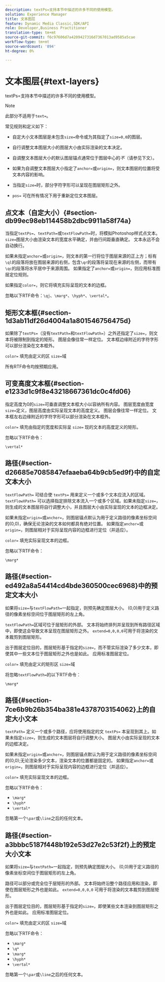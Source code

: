 ```yaml
---
description: textPs=支持本节中描述的许多不同的使用模型。
solution: Experience Manager
title: 文本图层
feature: Dynamic Media Classic,SDK/API
role: Developer,Business Practitioner
translation-type: tm+mt
source-git-commit: f6c97606d7a4209427316d7367013ad9585a5cae
workflow-type: tm+mt
source-wordcount: '894'
ht-degree: 0%

---
```



# 文本图层{#text-layers}

textPs=支持本节中描述的许多不同的使用模型。

>[!NOTE]
>
>此部分不适用于`text=`。

常见规则和定义如下：

* 自定大小文本图层是未包含`size=`命令或为其指定了`size=0,0`的图层。

* 自行调整文本图层大小的图层大小由实际渲染的文本决定。
* 自调整文本图层大小的默认图层锚点通常位于图层中心的&#x200B;*不*（请参见下文）。
* 如果为自调整文本图层大小指定了`anchor=`或`origin=`，则文本图层的位置将受文本内容的影响。

* 当指定`size=`时，部分字符字形可以呈现在图层矩形之外。
* `pos=` 可在所有情况下用于重新定位文本图层。

## 点文本（自定大小）{#section-db99ec98eb114458b2dbc9911a58f74a}

当指定`textPs=`、`textPath=`或`textFlowPath=`时，将模拟Photoshop样式点文本。 `size=`图层大小由渲染文本的宽度水平确定，并由行间距垂直确定。 文本永远不会自动换行。

如果未指定`anchor=`或`origin=`，则文本的第一行将位于图层来源的正上方；标有`\ql`的段落将放在图层来源的右侧，包含`\qr`的段落将呈现在来源的左侧，而带有`\qc`的段落将水平居中于来源周围。 如果指定了`anchor=`或`origin=`，则应用标准图层定位规则。

如果指定`color=`，则它将填充实际呈现的文本的边框。

忽略以下RTF命令：`\qj`、`\marg*`、`\hyph*`、`\vertal*`。

## 矩形文本框{#section-1d3ab11df26d4004a1a801546756475d}

如果除了`textPs=`（没有`textPath=`和`textFlowPath=`）之外还指定了`size=`，则文本将被限制到指定的矩形。 图层会像往常一样定位。 文本框边缘附近的字符字形可以部分渲染在文本框外。

`color=` 填充由定义的区 `size=`域

所有RTF命令均按预期应用。

## 可变高度文本框{#section-e1233d1c9f8e43218667361dc0c4fd06}

指定高度为0的`size=`可垂直调整文本框大小以容纳所有内容。 图层宽度由宽度`size=`定义，图层高度由实际呈现文本的高度定义。 图层会像往常一样定位。 文本框左右边缘附近的字符字形可以部分渲染在文本框外。

`color=` 填充由指定的宽度和实际呈 `size=` 现的文本的高度定义的矩形。

忽略以下RTF命令：

`\vertal*`

## 路径{#section-d26685e7085847efaaeba64b9cb5ed9f}中的自定文本大小

`textFlowPath=` 可结合使 `textPs=` 用来定义一个或多个文本应流入的区域。`textFlowXPath=` 可以选择指定排除文本流入一个或多个区域。如果未指定`size=`，则生成的文本图层将自行调整大小，并且图层大小由实际呈现的文本的边框决定。

如果未指定`origin=`或`anchor=`，则图层锚点默认为用于定义路径的像素坐标空间的(0,0)，确保无论渲染的文本如何都具有绝对位置。 如果指定`anchor=`或`origin=`，则图层相对于实际呈现内容的边框进行定位（并适应）。

`color=` 填充实际呈现文本的边框。

忽略以下RTF命令：

`\marg*`

## 路径{#section-ed492a8a54414cd4bde360500cec6968}中的预定文本大小

如果将`size=`与`textFlowPath=`一起指定，则预先确定图层大小。 (0,0)用于定义路径的像素坐标空间位于图层矩形的左上角。

`textFlowPath=`区域可位于层矩形的外部。 文本将始终排列并呈现到所有路径区域中，即使这会导致文本呈现在图层矩形之外。 `extend=0,0,0,0`可用于将渲染的文本裁剪到图层矩形。

出于图层定位目的，图层矩形基于指定的`size=`，而不管实际渲染了多少文本，即使其中一些文本位于图层矩形之外也是如此。 应用标准图层定位。

`color=` 填充由定义的矩形区 `size=`域

将忽略`textFlowPath=`的以下RTF命令：

`\marg*`

## 路径{#section-7ce6b9b26b354ba381e4378703154062}上的自定大小文本

`textPath=` 定义一个或多个路径，应将使用指定的文 `textPs=` 本呈现到其上。如果未指定`size=`，则生成的文本图层将自行调整大小。 图层大小由实际呈现的文本的边框决定。

如果未指定`origin=`或`anchor=`，则图层锚点默认为用于定义路径的像素坐标空间的(0,0);无论渲染多少文本，渲染文本的位置都是固定的。 如果指定`anchor=`或`origin=`，则图层相对于实际呈现内容的边框进行定位（并适应）。

`color=` 填充实际呈现文本的边框。

忽略以下RTF命令：

* `\marg*`
* `\hyph*`
* `\vertal*`

忽略第一个`\par`或`\line`之后的任何文本。

## 路径{#section-a3bbbc5187f448b192e53d27e2c53f2f}上的预定大小文本

如果将`size=`与`textPath=`一起指定，则预先确定图层大小。 (0,0)用于定义路径的像素坐标空间位于图层矩形的左上角。

路径可以部分或完全位于层矩形的外部。 文本将始终沿整个路径应用和渲染，即使在图层矩形之外也是如此。 `extend=0,0,0,0` 可用于将渲染的文本裁剪到图层矩形。

出于图层定位目的，图层矩形基于指定的`size=`，即使某些文本渲染到图层矩形之外也是如此。 应用标准图层定位。

`color=` 填充由定义的区 `size=`域

忽略以下RTF命令：

* `\marg*`
* `\q*`
* `\marg*`
* `\hyph*`
* `\vertal*`

忽略第一个`\par`或`\line`之后的任何文本。
